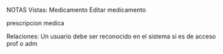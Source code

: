 NOTAS
Vistas:
Medicamento
Editar medicamento

prescripcion medica







Relaciones:
Un usuario debe ser reconocido en el sistema si es de acceso prof o adm


